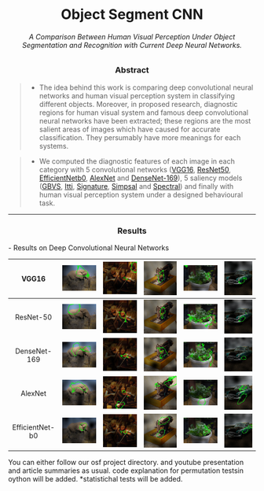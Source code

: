 <h1 align="center">Object Segment CNN</h1>

<h6 align="center">A Comparison Between Human Visual Perception Under Object Segmentation and Recognition with Current Deep Neural Networks.</h4>

<h3 align="center">Abstract</h1>

> - The idea behind this work is comparing deep convolutional neural networks and human visual perception system in classifying different objects. Moreover, in proposed research, diagnostic regions for human visual system and famous deep convolutional neural networks have been extracted; these regions are the most salient areas of images which have caused for accurate classification. They persumably have more meanings for each systems. 

> - We computed the diagnostic features of each image in each category with 5 convolutional networks ([VGG16](https://arxiv.org/abs/1409.1556), [ResNet50](https://arxiv.org/abs/1512.03385), [EfficientNetb0](https://arxiv.org/abs/1905.11946),  [AlexNet](https://proceedings.neurips.cc/paper/2012/file/c399862d3b9d6b76c8436e924a68c45b-Paper.pdf) and [DenseNet-169](https://arxiv.org/pdf/1608.06993.pdf)), 5 saliency models ([GBVS](https://proceedings.neurips.cc/paper/2006/file/4db0f8b0fc895da263fd77fc8aecabe4-Paper.pdf), [Itti](https://www.researchgate.net/publication/3192913_A_Model_of_Saliency-based_Visual_Attention_for_Rapid_Scene_Analysis), [Signature](https://cvhci.anthropomatik.kit.edu/~bschauer/pdf/schauerte2012predicting.pdf), [Simpsal](https://arxiv.org/pdf/2010.12913.pdf) and [Spectral](https://www.researchgate.net/publication/221364530_Saliency_Detection_A_Spectral_Residual_Approach)) and finally with human visual perception system under a designed behavioural task.
-----
<h3 align="center">Results</h1>
- Results on Deep Convolutional Neural Networks

| VGG16           | ![VGG-16](images/VGG1.jpg)          | ![VGG-16](images/VGG2.jpg)  	      | ![VGG-16](images/VGG3.jpg)  	    | ![VGG-16](images/VGG4.jpg)  	      | ![VGG-16](images/VGG5.jpg)  	      |
|:---------------:|:-----------------------------------:|:-----------------------------------:|:-----------------------------------:|:-----------------------------------:|:-------------------------------------:|
| ResNet-50 	  | ![ResNet-50](images/RES1.jpg)   	| ![ResNet-50](images/RES2.jpg)  	  | ![ResNet-50](images/RES3.jpg)  	    | ![ResNet-50](images/RES4.jpg)  	  | ![ResNet-50](images/RES5.jpg)    	  |
| DenseNet-169    | ![DenseNet-169](images/DNS1.jpg)    | ![DenseNet-169](images/DNS2.jpg)    | ![DenseNet-169](images/DNS3.jpg)    | ![DenseNet-169](images/DNS4.jpg)    | ![DenseNet-169](images/DNS5.jpg)      |
| AlexNet  	      | ![Alex Net](images/ALX1.jpg)        | ![Alex Net](images/ALX2.jpg)  	  | ![Alex Net](images/ALX3.jpg)  	    | ![Alex Net](images/ALX4.jpg)  	  | ![Alex Net](images/ALX5.jpg)  	      |
| EfficientNet-b0 | ![EfficientNet-b0](images/EFF1.jpg) | ![EfficientNet-b0](images/EFF2.jpg) | ![EfficientNet-b0](images/EFF3.jpg) | ![EfficientNet-b0](images/EFF4.jpg) | ![EfficientNet-b0](images/EFF5.jpg)   |

You can either follow our osf project directory.
and youtube presentation and article summaries as usual.
code explanation for permutation testsin oython will be added.
*statistichal tests will be added.
